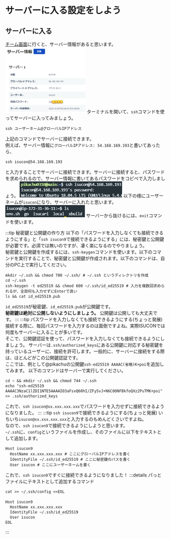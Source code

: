 # サーバーに入る設定をしよう

## サーバーに入る
[チーム画面](https://piscon.trap.jp/team)に行くと、サーバー情報があると思います。
<img src="./2-img/img.png" width="50%">
ターミナルを開いて、`ssh`コマンドを使ってサーバーに入ってみましょう。
```shell
ssh ユーザーネーム@グローバルIPアドレス
```
上記のコマンドでサーバーに接続できます。  
例えば、サーバー情報に`グローバルIPアドレス: 54.168.169.193`と書いてあったら、
```shell
ssh isucon@54.168.169.193
```
と入力することでサーバーに接続できます。サーバーに接続すると、パスワードを求められるので、サーバー情報に書いてあるパスワードをコピペで入力しましょう。
![](2-img/img_2.png)
以下の様にユーザーネームが`isucon`になり、サーバーに入れたと思います。  
![](2-img/img_3.png)
サーバーから抜けるには、`exit`コマンドを使います。

:::tip 秘密鍵と公開鍵の作り方
以下の「パスワードを入力しなくても接続できるようにする」と「`ssh isucon9`で接続できるようにする」には、秘密鍵と公開鍵が必要です。必須では無いのですが、凄く楽になるのでやりましょう。  
秘密鍵と公開鍵を作成するには、`ssh-keygen`コマンドを使います。以下のコマンドを実行することで、秘密鍵と公開鍵が作成されます。以下のコマンドは、自分のPC上で実行してください。
```shell
mkdir ~/.ssh && chmod 700 ~/.ssh/ # ~/.ssh というディレクトリを作成
cd ~/.ssh
ssh-keygen -t ed25519 && chmod 600 ~/.ssh/id_ed25519 # 入力を複数回求められるが、全部何も入力せずにEnterで良い
ls && cat id_ed25519.pub
```
`id_ed25519`が秘密鍵、`id_ed25519.pub`が公開鍵です。  
**秘密鍵は絶対に公開しないようにしましょう。** 公開鍵は公開しても大丈夫です。
:::
:::tip パスワードを入力しなくても接続できるようにする(ちょっと発展)
接続する際に、毎回パスワードを入力するのは面倒ですよね。実際ISUCONでは何度もサーバーに入ることが多いです。  
そこで、公開鍵認証を使って、パスワードを入力しなくても接続できるようにしましょう。
サーバーは`.ssh/authorized_keys`にある公開鍵に対応する秘密鍵を持っているユーザーに、接続を許可します。一般的に、サーバーに接続をする際は、ほとんどがこの公開鍵認証です。  
ここでは、例として@pikachuの公開鍵`ssh-ed25519 AAAAC(省略)K+poi`を追加してみます。
以下のコマンドはサーバーで実行してください。
```shell
cd ~ && mkdir ~/.ssh && chmod 744 ~/.ssh
echo "ssh-ed25519 AAAAC3NzaC1lZDI1NTE5AAAAIO3aFsxQ60hI/ZFy5vJ+N6C0ONFBkfoQXz2PuTMK+poi" >> .ssh/authorized_keys
```
これで、`ssh isucon@xx.xxx.xxx.xxx`でパスワードを入力せずに接続できるようになりました。
:::
:::tip `ssh isucon9`で接続できるようにする(ちょっと発展)
いちいち`isucon@xx.xxx.xxx.xxx`と入力するのもめんどくさいですよね。  
なので、`ssh isucon9`で接続できるようにしようと思います。  
`~/.ssh`に、`config`というファイルを作成し、そのファイルに以下をテキストとして追加します。
```shell
Host isucon9
  HostName xx.xxx.xxx.xxx # ここにグローバルIPアドレスを書く
  IdentityFile ~/.ssh/id_ed25519 # ここに秘密鍵のパスを書く
  User isucon # ここにユーザーネームを書く
```
これで、`ssh isucon9`ですぐに接続できるようになりました！
:::details パっとファイルにテキストとして追加するコマンド
```shell
cat >> ~/.ssh/config <<EOL

Host isucon9
  HostName xx.xxx.xxx.xxx
  IdentityFile ~/.ssh/id_ed25519
  User isucon
EOL
```
:::
